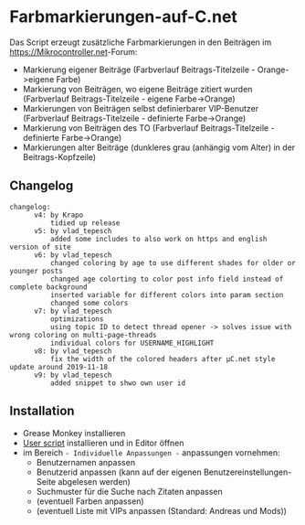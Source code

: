 # Farbmarkierungen-auf-C.net
Das Script erzeugt zusätzliche Farbmarkierungen  in den Beiträgen im <https://Mikrocontroller.net>-Forum:

- Markierung eigener Beiträge (Farbverlauf Beitrags-Titelzeile - Orange->eigene Farbe)
- Markierung von Beiträgen, wo eigene Beiträge zitiert wurden (Farbverlauf Beitrags-Titelzeile  - eigene Farbe->Orange)
- Markierungen von Beiträgen selbst definierbarer VIP-Benutzer (Farbverlauf Beitrags-Titelzeile  - definierte Farbe->Orange)
- Markierung von Beiträgen des TO (Farbverlauf Beitrags-Titelzeile  - definierte Farbe->Orange)
- Markierungen alter Beiträge (dunkleres grau (anhängig vom Alter) in der Beitrags-Kopfzeile)


## Changelog

```
changelog:
      v4: by Krapo
          tidied up release 
      v5: by vlad_tepesch
          added some includes to also work on https and english version of site
      v6: by vlad_tepesch
          changed coloring by age to use different shades for older or younger posts
          changed age colorting to color post info field instead of complete background
          inserted variable for different colors into param section
          changed some colors
      v7: by vlad_tepesch
          optimizations
          using topic ID to detect thread opener -> solves issue with wrong coloring on multi-page-threads
          individual colors for USERNAME_HIGHLIGHT
      v8: by vlad_tepesch
          fix the width of the colored headers after µC.net style update around 2019-11-18
      v9: by vlad_tepesch
          added snippet to shwo own user id
```


## Installation

- Grease Monkey installieren
- [User script] installieren und in Editor öffnen
- im Bereich `- Individuelle Anpassungen -` anpassungen vornehmen:
  - Benutzernamen anpassen
  - Benutzerid anpassen (kann auf der eigenen Benutzereinstellungen-Seite abgelesen werden)
  - Suchmuster für die Suche nach Zitaten anpassen 
  - (eventuell Farben anpassen)
  - (eventuell Liste mit VIPs anpassen (Standard: Andreas und Mods))
  
[user script]: https://github.com/vladtepesch/Farbmarkierungen-auf-C.net/raw/master/Farbmarkierungen%20auf%20%C2%B5C.net.user.js 
